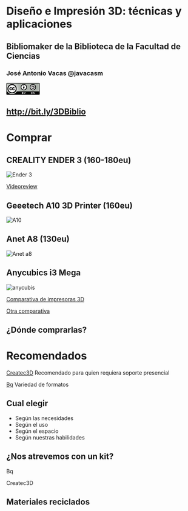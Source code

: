 # Diseño e Impresión 3D: técnicas y aplicaciones

## Bibliomaker de la Biblioteca de la Facultad de Ciencias


### José Antonio Vacas @javacasm

![CCbySA](images/CCbySQ_88x31.png)

## http://bit.ly/3DBiblio

# Comprar

## CREALITY ENDER 3 (160-180eu) 

![Ender 3](https://img.staticbg.com/thumb/large/oaupload/banggood/images/15/85/d40f00b0-8905-4d1e-b8cb-737a86e17f68.jpg)

[Videoreview](https://www.youtube.com/watch?v=6LQl-UUEVO8)

## Geeetech A10 3D Printer (160eu)

![A10](https://www.gizlogic.com/wp-content/uploads/2018/09/Geeetech-A10.jpg)

## Anet A8 (130eu)

![Anet a8](https://gloimg.gbtcdn.com/soa/gb/pdm-product-pic/Distribution/2018/01/09/goods_img_big-v1/20180109121635_60388.jpg)


## Anycubics i3 Mega

![anycubis](https://images-na.ssl-images-amazon.com/images/I/611X3q3rWIL._SX425_.jpg)

[Comparativa de impresoras 3D](http://comohacer.eu/comparativa-impresoras-3d/#Comparativa_de_impresoras_3D)

[Otra comparativa](http://buenosybaratos.es/electronica/impresora-3d/las-mejores-impresoras-3d/)

## ¿Dónde comprarlas?

# Recomendados

[Createc3D](https://createc3d.com/shop/es/19-kit-impresoras-3d) Recomendado para quien requiera soporte presencial

[Bq](https://store.bq.com/es/mundo-3d/impresion-3-d/) Variedad de formatos

## Cual elegir

* Según las necesidades
* Según el uso
* Según el espacio
* Según nuestras habilidades

## ¿Nos atrevemos con un kit?

Bq

Createc3D

## Materiales reciclados
